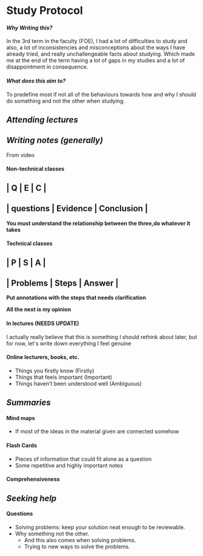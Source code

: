 # Study Protocol

#### *Why Writing this?*
In the 3rd term in the faculty (FOE), I had a lot of difficulties to study and also, a lot of inconsistencies and misconceptions about the ways I have already tried, and really unchallengeable facts about studying.
Which made me at the end of the term having a lot of gaps in my studies and a lot of disappointment in consequence.

#### *What does this aim to?*
To predefine most if not all of the behaviours towards how and why I should do something and not the other when studying.

## *Attending lectures*

## *Writing notes (generally)*

From video []()
#### Non-technical classes
| Q | E | C |
-------------
| questions | Evidence | Conclusion |
-------------------------------------
**You must understand the relationship between the three,do whatever it takes**

#### Technical classes
| P | S | A |
-------------
| Problems | Steps | Answer |
-----------------------------
**Put annotations with the steps that needs clarification**

__All the next is my opinion__
#### In lectures (NEEDS UPDATE)
I actually really believe that this is something I should rethink about later, but for now, let's write down everything I feel genuine

#### Online lecturers, books, etc.
* Things you firstly know (Firstly)
* Things that feels important (Important)
* Things haven't been understood well (Ambiguous)

## *Summaries*

#### Mind maps
* If most of the ideas in the material given are connected somehow

#### Flash Cards
* Pieces of information that could fit alone as a question
* Some repetitive and highly important notes

#### Comprehensiveness

## *Seeking help*

#### Questions
* Solving problems: keep your solution neat enough to be reviewable.
* Why something not the other.
    * And this also comes when solving problems.
    * Trying to new ways to solve the problems.

